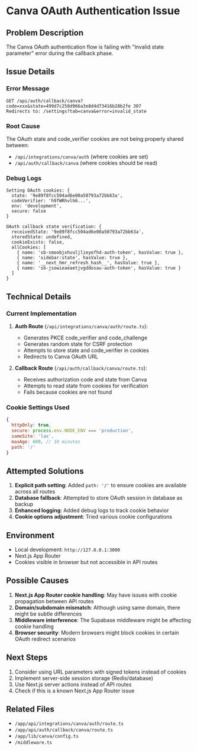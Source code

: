 # Canva OAuth Authentication Issue

## Problem Description
The Canva OAuth authentication flow is failing with "Invalid state parameter" error during the callback phase.

## Issue Details

### Error Message
```
GET /api/auth/callback/canva?code=xxx&state=499d7c250d966a3e8d4d73416b28b2fe 307
Redirects to: /settings?tab=canva&error=invalid_state
```

### Root Cause
The OAuth state and code_verifier cookies are not being properly shared between:
- `/api/integrations/canva/auth` (where cookies are set)
- `/api/auth/callback/canva` (where cookies should be read)

### Debug Logs
```
Setting OAuth cookies: {
  state: '9e89f8fcc504ad6e00a50793a72bb63a',
  codeVerifier: 'h9fWRhvlh6...',
  env: 'development',
  secure: false
}

OAuth callback state verification: {
  receivedState: '9e89f8fcc504ad6e00a50793a72bb63a',
  storedState: undefined,
  cookieExists: false,
  allCookies: [
    { name: 'sb-smoobjxhvuljlieyefhd-auth-token', hasValue: true },
    { name: 'sidebar:state', hasValue: true },
    { name: '__next_hmr_refresh_hash__', hasValue: true },
    { name: 'sb-jsowieaeaetjvgddosau-auth-token', hasValue: true }
  ]
}
```

## Technical Details

### Current Implementation
1. **Auth Route** (`/api/integrations/canva/auth/route.ts`):
   - Generates PKCE code_verifier and code_challenge
   - Generates random state for CSRF protection
   - Attempts to store state and code_verifier in cookies
   - Redirects to Canva OAuth URL

2. **Callback Route** (`/api/auth/callback/canva/route.ts`):
   - Receives authorization code and state from Canva
   - Attempts to read state from cookies for verification
   - Fails because cookies are not found

### Cookie Settings Used
```javascript
{
  httpOnly: true,
  secure: process.env.NODE_ENV === 'production',
  sameSite: 'lax',
  maxAge: 600, // 10 minutes
  path: '/'
}
```

## Attempted Solutions
1. **Explicit path setting**: Added `path: '/'` to ensure cookies are available across all routes
2. **Database fallback**: Attempted to store OAuth session in database as backup
3. **Enhanced logging**: Added debug logs to track cookie behavior
4. **Cookie options adjustment**: Tried various cookie configurations

## Environment
- Local development: `http://127.0.0.1:3000`
- Next.js App Router
- Cookies visible in browser but not accessible in API routes

## Possible Causes
1. **Next.js App Router cookie handling**: May have issues with cookie propagation between API routes
2. **Domain/subdomain mismatch**: Although using same domain, there might be subtle differences
3. **Middleware interference**: The Supabase middleware might be affecting cookie handling
4. **Browser security**: Modern browsers might block cookies in certain OAuth redirect scenarios

## Next Steps
1. Consider using URL parameters with signed tokens instead of cookies
2. Implement server-side session storage (Redis/database)
3. Use Next.js server actions instead of API routes
4. Check if this is a known Next.js App Router issue

## Related Files
- `/app/api/integrations/canva/auth/route.ts`
- `/app/api/auth/callback/canva/route.ts`
- `/app/lib/canva/config.ts`
- `/middleware.ts`